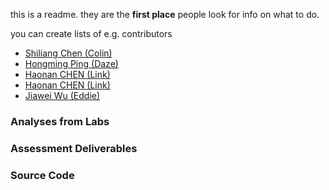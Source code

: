 this is a readme. they are the __first place__ people look for info on what to do. 

you can create lists of e.g. contributors
- [Shiliang Chen (Colin)](contributors/scysc1.md)
- [Hongming Ping (Daze)](contributors/daze.md)
- [Haonan CHEN (Link)](contributors/Link.md)
- [Haonan CHEN (Link)](contributors/Link.md)
- [Jiawei Wu (Eddie)](contributors/wjw.md)
### Analyses from Labs


### Assessment Deliverables


### Source Code

